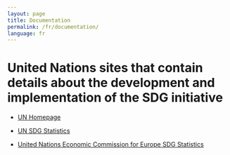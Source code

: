 ```yaml
---
layout: page
title: Documentation
permalink: /fr/documentation/
language: fr
---
```



# United Nations sites that contain details about the development and implementation of the SDG initiative


- [UN Homepage](https://sustainabledevelopment.un.org)

- [UN SDG Statistics](http://unstats.un.org/sdgs/)

- [United Nations Economic Commission for Europe SDG Statistics](http://www.unece.org/stats/statistics-sustainable-development.html)
